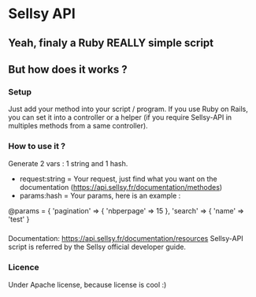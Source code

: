 # Sellsy API
## Yeah, finaly a Ruby REALLY simple script

## But how does it works ?

### Setup
Just add your method into your script / program. If you use Ruby on Rails, you can set it into a controller or a helper (if you require Sellsy-API in multiples methods from a same controller).

### How to use it ?
Generate 2 vars : 1 string and 1 hash.
  - request:string = Your request, just find what you want on the documentation (https://api.sellsy.fr/documentation/methodes)
  - params:hash = Your params, here is an example :

@params = {
  'pagination' => {
    'nbperpage' => 15
  },
  'search' => {
    'name' => 'test'
  }

###
Documentation: https://api.sellsy.fr/documentation/resources
Sellsy-API script is referred by the Sellsy official developer guide.

### Licence
Under Apache license, because license is cool :)
